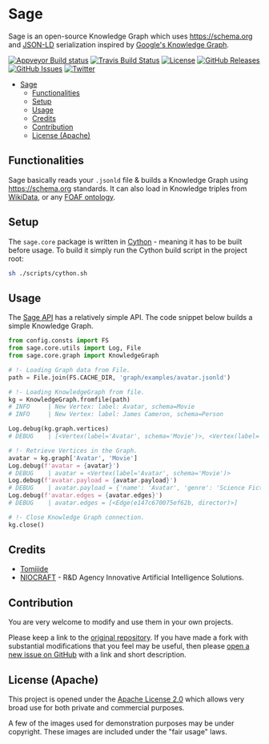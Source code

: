 # Sage

Sage is an open-source Knowledge Graph which uses <https://schema.org> and [JSON-LD](https://json-ld.org) serialization inspired by [Google's Knowledge Graph](https://en.wikipedia.org/wiki/Knowledge_Graph).

[![Appveyor Build status](https://ci.appveyor.com/api/projects/status/sc059tu6cepei47f?svg=true)](https://ci.appveyor.com/project/victor-iyiola/sage)
[![Travis Build Status](https://travis-ci.org/victor-iyiola/sage.svg?branch=develop)](https://travis-ci.org/victor-iyiola/sage)
[![License](https://img.shields.io/badge/License-Apache%202.0-blue.svg)](./LICENSE)
[![GitHub Releases](https://img.shields.io/github/release/victor-iyiola/sage.svg)](https://github.com/victor-iyiola/sage/releases)
[![GitHub Issues](https://img.shields.io/github/issues/victor-iyiola/sage.svg)](http://github.com/victor-iyiola/sage/issues)
[![Twitter](https://img.shields.io/twitter/url/https/github.com/victor-iyiola/sage.svg?style=social)](https://twitter.com/intent/tweet?text=Wow:&url=https%3A%2F%2Fgithub.com%2Fvictor-iyiola%2Fsage)

- [Sage](#sage)
  - [Functionalities](#functionalities)
  - [Setup](#setup)
  - [Usage](#usage)
  - [Credits](#credits)
  - [Contribution](#contribution)
  - [License (Apache)](#license-apache)

## Functionalities

Sage basically reads your `.jsonld` file & builds a Knowledge Graph using <https://schema.org> standards. It can also
 load in Knowledge triples from [WikiData](https://www.wikidata.org/wiki/Special:EntityPage/Q6108942), or any [FOAF
 ontology](<https://en.wikipedia.org/wiki/FOAF_(ontology)>).

## Setup

The `sage.core` package is written in [Cython](https://cython.org) - meaning it has to be built before usage. To 
build it simply run the Cython build script in the project root:

```bash
sh ./scripts/cython.sh
```

## Usage

The [Sage API](./sage) has a relatively simple API. The code snippet below builds a simple Knowledge Graph.

```python
from config.consts import FS
from sage.core.utils import Log, File
from sage.core.graph import KnowledgeGraph

# !- Loading Graph data from File.
path = File.join(FS.CACHE_DIR, 'graph/examples/avatar.jsonld')

# !- Loading KnowledgeGraph from file.
kg = KnowledgeGraph.fromfile(path)
# INFO     | New Vertex: label: Avatar, schema=Movie
# INFO     | New Vertex: label: James Cameron, schema=Person

Log.debug(kg.graph.vertices)
# DEBUG    | [<Vertex(label='Avatar', schema='Movie')>, <Vertex(label='James Cameron', schema='Person')>]

# !- Retrieve Vertices in the Graph.
avatar = kg.graph['Avatar', 'Movie']
Log.debug(f'avatar = {avatar}')
# DEBUG    | avatar = <Vertex(label='Avatar', schema='Movie')>
Log.debug(f'avatar.payload = {avatar.payload}')
# DEBUG    | avatar.payload = {'name': 'Avatar', 'genre': 'Science Fiction', 'trailer': 'https://example.com/trailer
Log.debug(f'avatar.edges = {avatar.edges}')
# DEBUG    | avatar.edges = [<Edge(e147c670075ef62b, director)>]

# !- Close Knowledge Graph connection.
kg.close()
```

## Credits

- [Tomiiide](https://github.com/tomiiide)
- [NIOCRAFT](http://niocraft.com) - R&amp;D Agency Innovative Artificial Intelligence Solutions.

## Contribution

You are very welcome to modify and use them in your own projects.

Please keep a link to the [original repository](https://github.com/victor-iyiola/sage). If you have made a fork with substantial modifications that you feel may be useful, then please [open a new issue on GitHub](https://github.com/victor-iyiola/sage/issues) with a link and short description.

## License (Apache)

This project is opened under the [Apache License 2.0](./LICENSE) which allows very broad use for both private and commercial purposes.

A few of the images used for demonstration purposes may be under copyright. These images are included under the "fair usage" laws.
